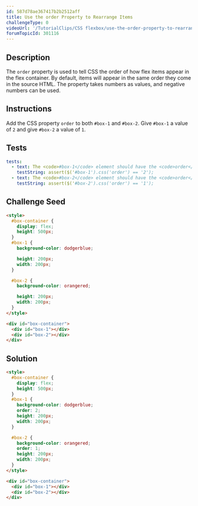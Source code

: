 ```yaml
---
id: 587d78ae367417b2b2512aff
title: Use the order Property to Rearrange Items
challengeType: 0
videoUrl: '/TutorialClips/CSS flexbox/use-the-order-property-to-rearrange-items.webm'
forumTopicId: 301116
---
```


## Description
<section id='description'>
The <code>order</code> property is used to tell CSS the order of how flex items appear in the flex container. By default, items will appear in the same order they come in the source HTML. The property takes numbers as values, and negative numbers can be used.
</section>

## Instructions
<section id='instructions'>
Add the CSS property <code>order</code> to both <code>#box-1</code> and <code>#box-2</code>. Give <code>#box-1</code> a value of <code>2</code> and give <code>#box-2</code> a value of <code>1</code>.
</section>

## Tests
<section id='tests'>

```yml
tests:
  - text: The <code>#box-1</code> element should have the <code>order</code> property set to a value of <code>2</code>.
    testString: assert($('#box-1').css('order') == '2');
  - text: The <code>#box-2</code> element should have the <code>order</code> property set to a value of <code>1</code>.
    testString: assert($('#box-2').css('order') == '1');

```

</section>

## Challenge Seed
<section id='challengeSeed'>

<div id='html-seed'>

```html
<style>
  #box-container {
    display: flex;
    height: 500px;
  }
  #box-1 {
    background-color: dodgerblue;

    height: 200px;
    width: 200px;
  }

  #box-2 {
    background-color: orangered;

    height: 200px;
    width: 200px;
  }
</style>

<div id="box-container">
  <div id="box-1"></div>
  <div id="box-2"></div>
</div>
```

</div>



</section>

## Solution
<section id='solution'>

```html
<style>
  #box-container {
    display: flex;
    height: 500px;
  }
  #box-1 {
    background-color: dodgerblue;
    order: 2;
    height: 200px;
    width: 200px;
  }

  #box-2 {
    background-color: orangered;
    order: 1;
    height: 200px;
    width: 200px;
  }
</style>

<div id="box-container">
  <div id="box-1"></div>
  <div id="box-2"></div>
</div>
```

</section>
